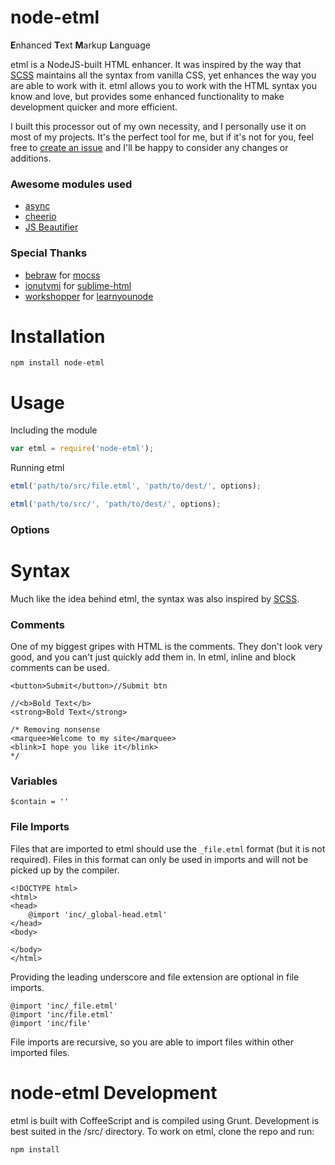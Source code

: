 node-etml
===
**E**nhanced **T**ext **M**arkup **L**anguage

etml is a NodeJS-built HTML enhancer. It was inspired by the way that [SCSS](http://sass-lang.com/documentation/file.SCSS_FOR_SASS_USERS.html) maintains all the syntax from vanilla CSS, yet enhances the way you are able to work with it. etml allows you to work with the HTML syntax you know and love, but provides some enhanced functionality to make development quicker and more efficient.

I built this processor out of my own necessity, and I personally use it on most of my projects. It's the perfect tool for me, but if it's not for you, feel free to [create an issue](https://github.com/chrisdothtml/node-etml/issues) and I'll be happy to consider any changes or additions.

### Awesome modules used

- [async](https://github.com/caolan/async)
- [cheerio](https://github.com/cheeriojs/cheerio)
- [JS Beautifier](https://github.com/beautify-web/js-beautify)

### Special Thanks

- [bebraw](https://github.com/bebraw) for [mocss](https://github.com/bebraw/mocss)
- [ionutvmi](https://github.com/ionutvmi) for [sublime-html](https://github.com/ionutvmi/sublime-html)
- [workshopper](https://github.com/workshopper) for [learnyounode](https://github.com/workshopper/learnyounode)

Installation
===

```
npm install node-etml
```

Usage
===

Including the module

```js
var etml = require('node-etml');
```

Running etml

```js
etml('path/to/src/file.etml', 'path/to/dest/', options);

etml('path/to/src/', 'path/to/dest/', options);
```

### Options

Syntax
===

Much like the idea behind etml, the syntax was also inspired by [SCSS](http://sass-lang.com/documentation/file.SCSS_FOR_SASS_USERS.html).

### Comments

One of my biggest gripes with HTML is the comments. They don't look very good, and you can't just quickly add them in. In etml, inline and block comments can be used.

````
<button>Submit</button>//Submit btn

//<b>Bold Text</b>
<strong>Bold Text</strong>

/* Removing nonsense
<marquee>Welcome to my site</marquee>
<blink>I hope you like it</blink>
*/
````

### Variables

````
$contain = ''
````

### File Imports

Files that are imported to etml should use the `_file.etml` format (but it is not required). Files in this format can only be used in imports and will not be picked up by the compiler.

````
<!DOCTYPE html>
<html>
<head>
	@import 'inc/_global-head.etml'
</head>
<body>

</body>
</html>
````

Providing the leading underscore and file extension are optional in file imports.

````
@import 'inc/_file.etml'
@import 'inc/file.etml'
@import 'inc/file'
````

File imports are recursive, so you are able to import files within other imported files.

node-etml Development
===

etml is built with CoffeeScript and is compiled using Grunt. Development is best suited in the /src/ directory. To work on etml, clone the repo and run:

```
npm install
```